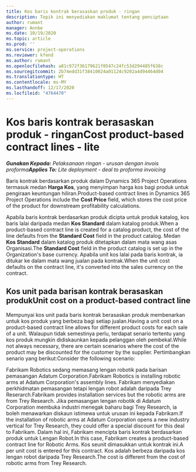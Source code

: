 ```yaml
---
title: Kos baris kontrak berasaskan produk - ringan
description: Topik ini menyediakan maklumat tentang penciptaan
author: rumant
manager: Annbe
ms.date: 10/19/2020
ms.topic: article
ms.prod: ''
ms.service: project-operations
ms.reviewer: kfend
ms.author: rumant
ms.openlocfilehash: a81c972f36179621f0547c24fc53d294485f638c
ms.sourcegitcommit: 2b74edd31f38410024a01124c9202a4d94464d04
ms.translationtype: HT
ms.contentlocale: ms-MY
ms.lasthandoff: 12/17/2020
ms.locfileid: "4764470"
---
```

# <a name="cost-product-based-contract-lines---lite"></a><span data-ttu-id="a9acb-103">Kos baris kontrak berasaskan produk - ringan</span><span class="sxs-lookup"><span data-stu-id="a9acb-103">Cost product-based contract lines - lite</span></span>

<span data-ttu-id="a9acb-104">_**Gunakan Kepada:** Pelaksanaan ringan - urusan dengan invois proforma_</span><span class="sxs-lookup"><span data-stu-id="a9acb-104">_**Applies To:** Lite deployment - deal to proforma invoicing_</span></span>


<span data-ttu-id="a9acb-105">Baris kontrak berdasarkan produk dalam Dynamics 365 Project Operations termasuk medan **Harga Kos**, yang menyimpan harga kos bagi produk untuk pengiraan keuntungan hiliran.</span><span class="sxs-lookup"><span data-stu-id="a9acb-105">Product-based contract lines in Dynamics 365 Project Operations include the **Cost Price** field, which stores the cost price of the product for downstream profitability calculations.</span></span>

<span data-ttu-id="a9acb-106">Apabila baris kontrak berdasarkan produk dicipta untuk produk katalog, kos baris lalai daripada medan **Kos Standard** dalam katalog produk.</span><span class="sxs-lookup"><span data-stu-id="a9acb-106">When a product-based contract line is created for a catalog product, the cost of the line defaults from the **Standard Cost** field in the product catalog.</span></span> <span data-ttu-id="a9acb-107">Medan **Kos Standard** dalam katalog produk ditetapkan dalam mata wang asas Organisasi.</span><span class="sxs-lookup"><span data-stu-id="a9acb-107">The **Standard Cost** field in the product catalog is set up in the Organization's base currency.</span></span> <span data-ttu-id="a9acb-108">Apabila unit kos lalai pada baris kontrak, ia ditukar ke dalam mata wang jualan pada kontrak.</span><span class="sxs-lookup"><span data-stu-id="a9acb-108">When the unit cost defaults on the contract line, it's converted into the sales currency on the contract.</span></span>

## <a name="unit-cost-on-a-product-based-contract-line"></a><span data-ttu-id="a9acb-109">Kos unit pada barisan kontrak berasaskan produk</span><span class="sxs-lookup"><span data-stu-id="a9acb-109">Unit cost on a product-based contract line</span></span>

<span data-ttu-id="a9acb-110">Mempunyai kos unit pada baris kontrak berasaskan produk membenarkan untuk kos produk yang berbeza bagi setiap jualan.</span><span class="sxs-lookup"><span data-stu-id="a9acb-110">Having a unit cost on a product-based contract line allows for different product costs for each sale of a unit.</span></span> <span data-ttu-id="a9acb-111">Walaupun tidak semestinya perlu, terdapat senario tertentu yang kos produk mungkin didiskaunkan kepada pelanggan oleh pembekal.</span><span class="sxs-lookup"><span data-stu-id="a9acb-111">While not always necessary, there are certain scenarios where the cost of the product may be discounted for the customer by the supplier.</span></span> <span data-ttu-id="a9acb-112">Pertimbangkan senario yang berikut:</span><span class="sxs-lookup"><span data-stu-id="a9acb-112">Consider the following scenario:</span></span>

<span data-ttu-id="a9acb-113">Fabrikam Robotics sedang memasang lengan robotik pada barisan pemasangan Adatum Corporation.</span><span class="sxs-lookup"><span data-stu-id="a9acb-113">Fabrikam Robotics is installing robotic arms at Adatum Corporation's assembly lines.</span></span> <span data-ttu-id="a9acb-114">Fabrikam menyediakan perkhidmatan pemasangan tetapi lengan robot adalah daripada Trey Reserarch.</span><span class="sxs-lookup"><span data-stu-id="a9acb-114">Fabrikam provides installation services but the robotic arms are from Trey Research.</span></span> <span data-ttu-id="a9acb-115">Jika pemasangan lengan robotik di Adatum Corporation membuka industri menegak baharu bagi Trey Research, ia boleh menawarkan diskaun istimewa untuk urusan ini kepada Fabrikam.</span><span class="sxs-lookup"><span data-stu-id="a9acb-115">If the installation of robotic arms at Adatum Corporation opens a new industry vertical for Trey Research, they could offer a special discount for this deal to Fabrikam.</span></span> <span data-ttu-id="a9acb-116">Dalam hal ini, Fabrikam mencipta baris kontrak berdasarkan produk untuk Lengan Robot.</span><span class="sxs-lookup"><span data-stu-id="a9acb-116">In this case, Fabrikam creates a product-based contract line for Robotic Arms.</span></span> <span data-ttu-id="a9acb-117">Kos seunit dimasukkan untuk kontrak ini.</span><span class="sxs-lookup"><span data-stu-id="a9acb-117">A per unit cost is entered for this contract.</span></span> <span data-ttu-id="a9acb-118">Kos adalah berbeza daripada kos lengan robot daripada Trey Research.</span><span class="sxs-lookup"><span data-stu-id="a9acb-118">The cost is different from the cost of robotic arms from Trey Research.</span></span>

